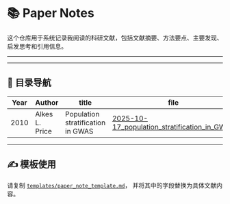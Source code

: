 # 📚 Paper Notes

这个仓库用于系统记录我阅读的科研文献，包括文献摘要、方法要点、主要发现、启发思考和引用信息。

---

---

## 🧩 目录导航

| Year | Author | title                      | file                                                                                                                       |
| ---- | ---- |------------------------- | -------------------------------------------------------------------------------------------------------------------------- |
| 2010 | Alkes L. Price | Population stratification in GWAS | [2025-10-17_population_stratification_in_GWAS](2025/2025-10-17_New_approaches_to_population_stratification_in_GWAS.md) |


---

## ✍️ 模板使用

请复制 [`templates/paper_note_template.md`](templates/paper_note_template.md)，
并将其中的字段替换为具体文献内容。
